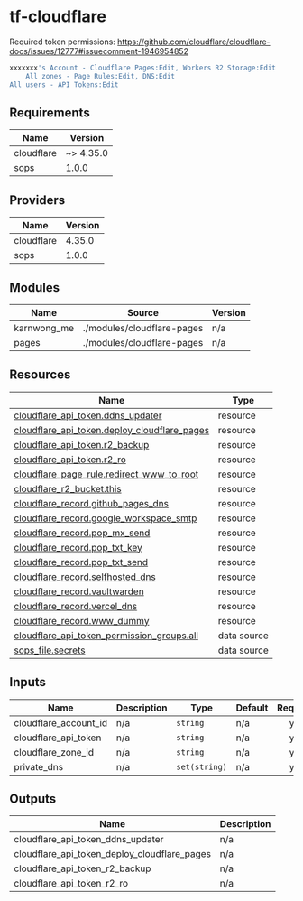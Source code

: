 # tf-cloudflare

Required token permissions: <https://github.com/cloudflare/cloudflare-docs/issues/12777#issuecomment-1946954852>

```bash
xxxxxxx's Account - Cloudflare Pages:Edit, Workers R2 Storage:Edit
    All zones - Page Rules:Edit, DNS:Edit
All users - API Tokens:Edit
```

<!-- BEGIN_TF_DOCS -->
## Requirements

| Name | Version |
|------|---------|
| cloudflare | ~> 4.35.0 |
| sops | 1.0.0 |

## Providers

| Name | Version |
|------|---------|
| cloudflare | 4.35.0 |
| sops | 1.0.0 |

## Modules

| Name | Source | Version |
|------|--------|---------|
| karnwong\_me | ./modules/cloudflare-pages | n/a |
| pages | ./modules/cloudflare-pages | n/a |

## Resources

| Name | Type |
|------|------|
| [cloudflare_api_token.ddns_updater](https://registry.terraform.io/providers/cloudflare/cloudflare/latest/docs/resources/api_token) | resource |
| [cloudflare_api_token.deploy_cloudflare_pages](https://registry.terraform.io/providers/cloudflare/cloudflare/latest/docs/resources/api_token) | resource |
| [cloudflare_api_token.r2_backup](https://registry.terraform.io/providers/cloudflare/cloudflare/latest/docs/resources/api_token) | resource |
| [cloudflare_api_token.r2_ro](https://registry.terraform.io/providers/cloudflare/cloudflare/latest/docs/resources/api_token) | resource |
| [cloudflare_page_rule.redirect_www_to_root](https://registry.terraform.io/providers/cloudflare/cloudflare/latest/docs/resources/page_rule) | resource |
| [cloudflare_r2_bucket.this](https://registry.terraform.io/providers/cloudflare/cloudflare/latest/docs/resources/r2_bucket) | resource |
| [cloudflare_record.github_pages_dns](https://registry.terraform.io/providers/cloudflare/cloudflare/latest/docs/resources/record) | resource |
| [cloudflare_record.google_workspace_smtp](https://registry.terraform.io/providers/cloudflare/cloudflare/latest/docs/resources/record) | resource |
| [cloudflare_record.pop_mx_send](https://registry.terraform.io/providers/cloudflare/cloudflare/latest/docs/resources/record) | resource |
| [cloudflare_record.pop_txt_key](https://registry.terraform.io/providers/cloudflare/cloudflare/latest/docs/resources/record) | resource |
| [cloudflare_record.pop_txt_send](https://registry.terraform.io/providers/cloudflare/cloudflare/latest/docs/resources/record) | resource |
| [cloudflare_record.selfhosted_dns](https://registry.terraform.io/providers/cloudflare/cloudflare/latest/docs/resources/record) | resource |
| [cloudflare_record.vaultwarden](https://registry.terraform.io/providers/cloudflare/cloudflare/latest/docs/resources/record) | resource |
| [cloudflare_record.vercel_dns](https://registry.terraform.io/providers/cloudflare/cloudflare/latest/docs/resources/record) | resource |
| [cloudflare_record.www_dummy](https://registry.terraform.io/providers/cloudflare/cloudflare/latest/docs/resources/record) | resource |
| [cloudflare_api_token_permission_groups.all](https://registry.terraform.io/providers/cloudflare/cloudflare/latest/docs/data-sources/api_token_permission_groups) | data source |
| [sops_file.secrets](https://registry.terraform.io/providers/carlpett/sops/1.0.0/docs/data-sources/file) | data source |

## Inputs

| Name | Description | Type | Default | Required |
|------|-------------|------|---------|:--------:|
| cloudflare\_account\_id | n/a | `string` | n/a | yes |
| cloudflare\_api\_token | n/a | `string` | n/a | yes |
| cloudflare\_zone\_id | n/a | `string` | n/a | yes |
| private\_dns | n/a | `set(string)` | n/a | yes |

## Outputs

| Name | Description |
|------|-------------|
| cloudflare\_api\_token\_ddns\_updater | n/a |
| cloudflare\_api\_token\_deploy\_cloudflare\_pages | n/a |
| cloudflare\_api\_token\_r2\_backup | n/a |
| cloudflare\_api\_token\_r2\_ro | n/a |
<!-- END_TF_DOCS -->
